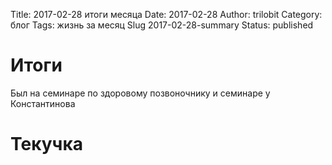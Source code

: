 ﻿Title: 2017-02-28 итоги месяца
Date: 2017-02-28 
Author: trilobit
Category: блог
Tags: жизнь за месяц
Slug 2017-02-28-summary
Status: published

Итоги
=====

Был на семинаре по здоровому позвоночнику и семинаре у Константинова


Текучка
=======

